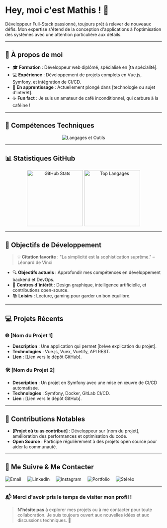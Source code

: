 # Hey, moi c'est Mathis ! 👋

Développeur Full-Stack passionné, toujours prêt à relever de nouveaux défis. Mon expertise s'étend de la conception d'applications à l'optimisation des systèmes avec une attention particulière aux détails.

---

## 🌟 À propos de moi

- 🎓 **Formation** : Développeur web diplômé, spécialisé en [ta spécialité].
- 💻 **Expérience** : Développement de projets complets en Vue.js, Symfony, et intégration de CI/CD.
- 🌱 **En apprentissage** : Actuellement plongé dans [technologie ou sujet d'intérêt].
- ☕ **Fun fact** : Je suis un amateur de café inconditionnel, qui carbure à la caféine !

---

## 🚀 Compétences Techniques

<div align="center">
  <img src="https://skillicons.dev/icons?i=vue,react,php,symfony,html,css,js,git,github,gitlab,docker,linux" alt="Langages et Outils" />
</div>

---

## 📊 Statistiques GitHub

<div align="center">
  <img src="https://github-readme-stats.vercel.app/api?username=1-mathis&show_icons=true&theme=blueberry" alt="GitHub Stats" height="180em" />
  <img src="https://github-readme-stats.vercel.app/api/top-langs/?username=1-mathis&layout=compact&theme=blueberry" alt="Top Langages" height="180em" />
</div>

---

## 🌱 Objectifs de Développement

> 💡 **Citation favorite** : "La simplicité est la sophistication suprême." – Léonard de Vinci

- 🔍 **Objectifs actuels** : Approfondir mes compétences en développement backend et DevOps.
- 🎨 **Centres d'intérêt** : Design graphique, intelligence artificielle, et contributions open-source.
- 📚 **Loisirs** : Lecture, gaming pour garder un bon équilibre.

---

## 💻 Projets Récents

### 🌐 **[Nom du Projet 1]**
- **Description** : Une application qui permet [brève explication du projet].
- **Technologies** : Vue.js, Vuex, Vuetify, API REST.
- **Lien** : [Lien vers le dépôt GitHub].

### 🛠️ **[Nom du Projet 2]**
- **Description** : Un projet en Symfony avec une mise en œuvre de CI/CD automatisée.
- **Technologies** : Symfony, Docker, GitLab CI/CD.
- **Lien** : [Lien vers le dépôt GitHub].

---

## 🤝 Contributions Notables

- **[Projet où tu as contribué]** : Développeur sur [nom du projet], amélioration des performances et optimisation du code.
- **Open Source** : Participe régulièrement à des projets open source pour aider la communauté.

---

## 🔗 Me Suivre & Me Contacter

<div style="display: flex; align-items: center; gap: 20px;">

  <!-- Lien pour envoyer un email directement avec ton adresse -->
  <a href="mailto:contactmathis244@gmail.com" style="text-decoration: none; color: inherit;">
    <img src="https://img.shields.io/badge/Email-0D1117?style=for-the-badge&logo=gmail&logoColor=white" alt="Email">
  </a>

  <!-- Lien vers ton profil LinkedIn -->
  <a href="https://www.linkedin.com/in/mathis-ferreira/" style="text-decoration: none; color: inherit;">
    <img src="https://img.shields.io/badge/LinkedIn-0D1117?style=for-the-badge&logo=linkedin&logoColor=white" alt="LinkedIn">
  </a>

  <!-- Lien vers ton profil Instagram -->
  <a href="https://www.instagram.com/mths.ferr/" style="text-decoration: none; color: inherit;">
    <img src="https://img.shields.io/badge/Instagram-0D1117?style=for-the-badge&logo=instagram&logoColor=white" alt="Instagram">
  </a>

  <!-- Lien vers ton portfolio -->
  <a href="https://tonportfolio.com" style="text-decoration: none; color: inherit;">
    <img src="https://img.shields.io/badge/Portfolio-0D1117?style=for-the-badge&logo=google-chrome&logoColor=white" alt="Portfolio">
  </a>

  <!-- Badge simplifié pour Stéréo avec une icône de casque -->
  <a href="https://tonapplicationstereo.com" style="text-decoration: none; color: inherit;">
    <img src="https://img.shields.io/badge/Stéréo-0D1117?style=for-the-badge&logo=headphones&logoColor=white" alt="Stéréo">
  </a>

</div>

---

### 📬 Merci d'avoir pris le temps de visiter mon profil !

> **N'hésite pas** à explorer mes projets ou à me contacter pour toute collaboration. Je suis toujours ouvert aux nouvelles idées et aux discussions techniques. 🚀
